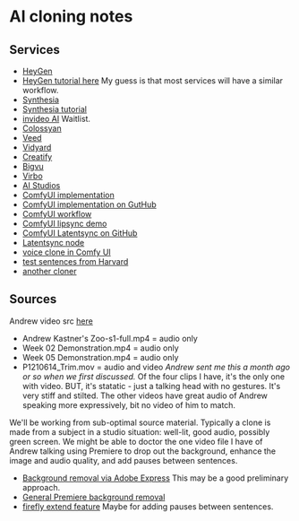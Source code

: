 # AI cloning notes

## Services
- [HeyGen](https://www.heygen.com/)
- [HeyGen tutorial here](https://www.youtube.com/watch?v=xHZ3kfzP6YY) My guess is that most services will have a similar workflow.
- [Synthesia](https://www.synthesia.io/)
- [Synthesia tutorial](https://www.synthesia.io/post/how-to-make-an-avatar)
- [invideo AI](https://invideo.io/make/custom-avatar/) Waitlist.
- [Colossyan](https://www.colossyan.com/custom-avatar)
- [Veed](https://www.veed.io/tools/text-to-speech-avatar/custom-avatar)
- [Vidyard](https://www.vidyard.com/products/ai-avatars/)
- [Creatify](https://creatify.ai/features/ai-avatar)
- [Bigvu](https://bigvu.tv/ai-avatars/custom-ai-avatar)
- [Virbo](https://virbo.wondershare.com/guide/create-an-ai-avatar-video.html)
- [AI Studios](https://www.aistudios.com/)
- [ComfyUI implementation](https://www.reddit.com/r/StableDiffusion/comments/1dwz27s/live_portrait_how_to_make_talking_ai_avatars_in/)
- [ComfyUI implementation on GutHub](https://github.com/jax-explorer/ComfyUI-IF_MemoAvatar)
- [ComfyUI workflow](https://www.comfyonline.app/explore/791e2d71-eaaf-48da-8f99-9b4f7d657ff2)
- [ComfyUI lipsync demo](https://www.youtube.com/watch?v=3_CQpLyyrXQ)
- [ComfyUI Latentsync on GitHub](https://github.com/bytedance/LatentSync)
- [Latentsync node](https://github.com/ShmuelRonen/ComfyUI-LatentSyncWrapper)
- [voice clone in Comfy UI](https://github.com/AIFSH/ComfyUI-GPT_SoVITS)
- [test sentences from Harvard](https://www.cs.columbia.edu/~hgs/audio/harvard.html)
- [another cloner](https://www.runcomfy.com/comfyui-nodes/CosyVoice-ComfyUI)

## Sources
Andrew video src [here](https://drive.google.com/drive/folders/1VGtG4yPXxUiUVyGzYj8Jghn47Pv6YAtX)

- Andrew Kastner's Zoo-s1-full.mp4 = audio only
- Week 02 Demonstration.mp4 = audio only
- Week 05 Demonstration.mp4 = audio only
- P1210614_Trim.mov = audio and video *Andrew sent me this a month ago or so when we first discussed.* Of the four clips I have, it's the only one with video. BUT, it's statatic - just a talking head with no gestures. It's very stiff and stilted. The other videos have great audio of Andrew speaking more expressively, bit no video of him to match.

We'll be working from sub-optimal source material. Typically a clone is made from a subject in a studio situation: well-lit, good audio, possibly green screen. We might be able to doctor the one video file I have of Andrew talking using Premiere to drop out the background, enhance the image and audio quality, and add pauses between sentences.

- [Background removal via Adobe Express](https://www.adobe.com/express/feature/ai/video/remove-background) This may be a good preliminary approach.
- [General Premiere background removal](https://democreator.wondershare.com/video-editor/remove-background-premiere-pro.html)
- [firefly extend feature](https://www.youtube.com/watch?v=IpV8y9VknX0) Maybe for adding pauses between sentences.
